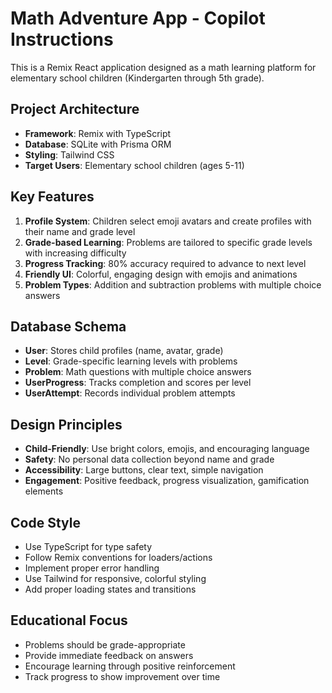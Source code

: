 <!-- Use this file to provide workspace-specific custom instructions to Copilot. For more details, visit https://code.visualstudio.com/docs/copilot/copilot-customization#_use-a-githubcopilotinstructionsmd-file -->

# Math Adventure App - Copilot Instructions

This is a Remix React application designed as a math learning platform for elementary school children (Kindergarten through 5th grade).

## Project Architecture

- **Framework**: Remix with TypeScript
- **Database**: SQLite with Prisma ORM
- **Styling**: Tailwind CSS
- **Target Users**: Elementary school children (ages 5-11)

## Key Features

1. **Profile System**: Children select emoji avatars and create profiles with their name and grade level
2. **Grade-based Learning**: Problems are tailored to specific grade levels with increasing difficulty
3. **Progress Tracking**: 80% accuracy required to advance to next level
4. **Friendly UI**: Colorful, engaging design with emojis and animations
5. **Problem Types**: Addition and subtraction problems with multiple choice answers

## Database Schema

- **User**: Stores child profiles (name, avatar, grade)
- **Level**: Grade-specific learning levels with problems
- **Problem**: Math questions with multiple choice answers
- **UserProgress**: Tracks completion and scores per level
- **UserAttempt**: Records individual problem attempts

## Design Principles

- **Child-Friendly**: Use bright colors, emojis, and encouraging language
- **Safety**: No personal data collection beyond name and grade
- **Accessibility**: Large buttons, clear text, simple navigation
- **Engagement**: Positive feedback, progress visualization, gamification elements

## Code Style

- Use TypeScript for type safety
- Follow Remix conventions for loaders/actions
- Implement proper error handling
- Use Tailwind for responsive, colorful styling
- Add proper loading states and transitions

## Educational Focus

- Problems should be grade-appropriate
- Provide immediate feedback on answers
- Encourage learning through positive reinforcement
- Track progress to show improvement over time
